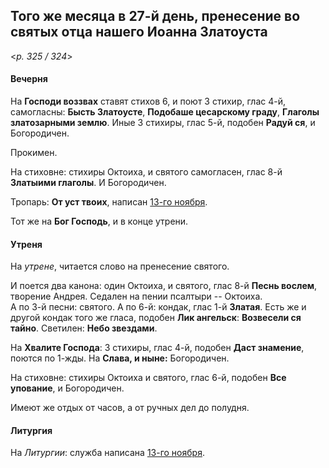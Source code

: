 
## Того же месяца в 27-й день, пренесение во святых отца нашего Иоанна Златоуста

<*p. 325 / 324*>

#### Вечерня

На **Господи воззвах** ставят стихов 6, и поют 3 стихир, глас 4-й, самогласны: **Бысть Златоусте**, 
**Подобаше цесарскому граду**, **Глаголы златозарными землю**. Иные 3 стихиры, глас 5-й, 
подобен **Радуй ся**, и Богородичен.   

Прокимен. 

На стиховне: стихиры Октоиха, и святого самогласен, глас 8-й **Златыими глаголы**. И Богородичен.  

Тропарь: **От уст твоих**, написан [13-го ноября](../11_november/11_13_AST.ru.md).   

Тот же на **Бог Господь**, и в конце утрени.

#### Утреня

На *утрене*, читается слово на пренесение святого. 

И поется два канона: один Октоиха, и святого, глас 8-й **Песнь вослем**, творение Андрея. 
Седален на пении псалтыри -- Октоиха.  
А по 3-й песни: святого. 
А по 6-й: кондак, глас 1-й **Златая**. Есть же и другой кондак того же гласа, подобен **Лик ангельск**: 
**Возвесели ся тайно**. 
Светилен: **Небо звездами**.   

На **Хвалите Господа**: 3 стихиры, глас 4-й, подобен **Даст знамение**, поются по 1-жды. 
На **Слава, и ныне:** Богородичен. 

На стиховне: стихиры Октоиха и святого, глас 6-й, подобен **Все упование**, и Богородичен.  

Имеют же отдых от часов, а от ручных дел до полудня. 

#### Литургия

На *Литургии*: служба написана [13-го ноября](../11_november/11_13_AST.ru.md). 

